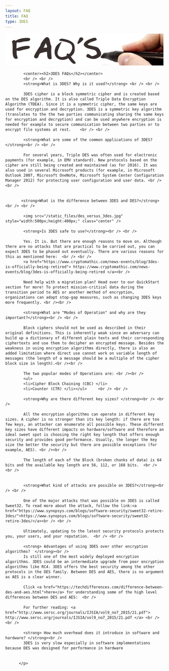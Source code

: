 ```yaml
---
layout: FAQ
title: FAQ
type: 3DES
---
```

<p>
           <img src="/static_files/faqs.jpg" style="width:500px;height:100px;" class="center" />

            <center><h2>3DES FAQs</h2></center>
            <br /> <br />
            <strong>What is 3DES? Why is it used?</strong> <br /> <br />

            3DES cipher is a block symmetric cipher and is created based on the DES algorithm. It is also called Triple Data Encryption Algorithm (TDEA). Since it is a symmetric cipher, the same keys are used for encryption and decryption. 3DES is a symmetric key algorithm (translates to the the two parties communicating sharing the same keys for encryption and decryption) and can be used anywhere encryption is needed for example to secure communication between two parties or to encrypt file systems at rest.    <br /> <br />

            <strong>What are some of the common applications of 3DES?</strong><br /> <br />

			For several years, Triple DES was often used for electronic payments (for example, in EMV standard). New protocols based on the cipher are still being created and maintained (as for 2016). It was also used in several Microsoft products (for example, in Microsoft Outlook 2007, Microsoft OneNote, Microsoft System Center Configuration Manager 2012) for protecting user configuration and user data. <br /><br />


           <strong>What is the difference between 3DES and DES?</strong><br /> <br />

			<img src="/static_files/des_versus_3des.jpg" style="width:500px;height:400px;" class="center" />

            <strong>Is 3DES safe to use?</strong><br /> <br />

            Yes. It is. But there are enough reasons to move on. Although there are no attacks that are practical to be carried out, you can expect 3DES to be phased out eventually. There are various reasons for this as mentioned here:  <br /> <br />
			<a href="https://www.cryptomathic.com/news-events/blog/3des-is-officially-being-retired"> https://www.cryptomathic.com/news-events/blog/3des-is-officially-being-retired </a><br />

			Need help with a migration plan? Head over to our QuickStart section for more! To protect mission-critical data during the transition period to AES or another method of encryption, organizations can adopt stop-gap measures, such as changing 3DES keys more frequently. <br /><br />

            <strong>What are "Modes of Operation" and why are they important?</strong><br /> <br />

            Block ciphers should not be used as described in their original definitions. This is inherently weak since an adversary can build up a dictionary of different plain texts and their corresponding ciphertexts and use them to decipher an encrypted message. Besides the weakness in using encryption algorithms directly, there is also an added limitation where direct use cannot work on variable length of messages (the length of a message should be a multiple of the cipher block size in length).<br /><br />

			The two popular modes of Operations are: <br /><br />
			<ul>
			<li>Cipher Block Chaining (CBC) </li>
			<li>Counter (CTR) </li></ul>	 <br /> <br />

            <strong>Why are there different key sizes? </strong><br /> <br />

            All the encryption algorithms can operate in different key sizes. A cipher is no stronger than its key length: if there are too few keys, an attacker can enumerate all possible keys. These different key sizes have different impacts on hardware/software and therefore an ideal sweet spot is choosing the right key length that offers enough security and provides good performance. Usually, the longer the key size the better the security but there are possible exceptions (for example, AES). <br /><br />

			The length of each of the Block (broken chunks of data) is 64 bits and the available key length are 56, 112, or 168 bits.  <br /> <br />


            <strong>What kind of attacks are possible on 3DES?</strong><br /> <br />

            One of the major attacks that was possible on 3DES is called Sweet32. To read more about the attack, follow the link:<a href="https://www.synopsys.com/blogs/software-security/sweet32-retire-3des/">https://www.synopsys.com/blogs/software-security/sweet32-retire-3des/</a><br /> <br />

            Ultimately, updating to the latest security protocols protects you, your users, and your reputation.  <br /> <br />

            <strong> Advantages of using 3DES over other encryption algorithms?  </strong><br />
            Is still one of the most widely deployed encryption algorithms. 3DES could be an intermediate upgrade from poor encryption algorithms like RC4. 3DES offers the best security among the other protocols in the DES family. Between DES and AES, there is no argument as AES is a clear winner.

			Click <a href="https://techdifferences.com/difference-between-des-and-aes.html">here</a> for understanding some of the high level differences between DES and AES:  <br />

			For further reading: <a href="http://www.sersc.org/journals/IJSIA/vol9_no7_2015/21.pdf"> http://www.sersc.org/journals/IJSIA/vol9_no7_2015/21.pdf </a> <br /><br />

            <strong> How much overhead does it introduce in software and hardware? </strong><br />
            3DES is very slow especially in software implementations because DES was designed for performance in hardware


          </p>
